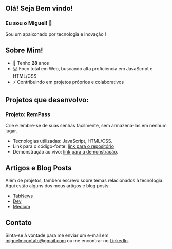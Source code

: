 ## Olá! Seja Bem vindo!
### Eu sou o Miguel! 👋

Sou um apaixonado por tecnologia e inovação !

## Sobre Mim!
  - 🎉 Tenho **28** anos
  - 💻 Foco total em Web, buscando alta proficiencia em JavaScript e HTML/CSS
  - ⚡ Contribuindo em projetos próprios e colaborativos

## Projetos que desenvolvo:

### Projeto: RemPass

Crie e lembre-se de suas senhas facilmente, sem armazená-las em nenhum lugar.<br>

- Tecnologias utilizadas: JavaScript, HTML/CSS.
- Link para o código-fonte: [link para o repositório](https://github.com/migmoroni/remember-password)
- Demonstração ao vivo: [link para a demonstração](https://rempass.com).
  
## Artigos e Blog Posts

Além de projetos, também escrevo sobre temas relacionados à tecnologia. Aqui estão alguns dos meus artigos e blog posts:

- [TabNews](https://tabnews.com.br/migmoroni)
- [Dev](https://dev.to/migmoroni)
- [Medium](https://medium.com/@migmoroni)

## Contato

Sinta-se à vontade para me enviar um e-mail em miguelmcontato@gmail.com ou me encontrar no [LinkedIn](https://linkedin.com/migmoroni).
